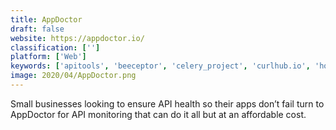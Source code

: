 ```yaml
---
title: AppDoctor
draft: false 
website: https://appdoctor.io/
classification: ['']
platform: ['Web']
keywords: ['apitools', 'beeceptor', 'celery_project', 'curlhub.io', 'hookeepr', 'mockserver', 'mockable', 'request_inspector', 'requestb.in', 'requestwatch', 'run_in_postman_button', 'runscope', 'webhooks_by_zapier', 'wiremock', 'yappes']
image: 2020/04/AppDoctor.png
---
```

Small businesses looking to ensure API health so their apps don’t fail turn to AppDoctor for API monitoring that can do it all but at an affordable cost.